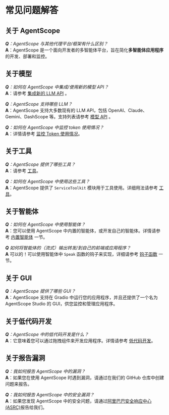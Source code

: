 # 常见问题解答

## 关于 AgentScope
_**Q**：AgentScope 与其他代理平台/框架有什么区别？_
<br/>
**A**：AgentScope 是一个面向开发者的多智能体平台，旨在简化**多智能体应用程序**的开发、部署和监控。

## 关于模型

_**Q**：如何在 AgentScope 中集成/使用新的模型 API？_
<br/>
**A**：请参考 [集成新的 LLM API](integrating_new_api) 。

_**Q**：AgentScope 支持哪些 LLM？_
<br/>
**A**：AgentScope 支持大多数现有的 LLM API，包括 OpenAI、Claude、Gemini、DashScope 等。支持列表请参考 [模型 API](model_api) 。

_**Q**：如何在 AgentScope 中监控 token 使用情况？_
<br/>
**A**：详情请参考 [监控 Token 使用情况](token_usage)。

## 关于工具

_**Q**：AgentScope 提供了哪些工具？_
<br/>
**A**：请参考 [工具](tools)。

_**Q**：如何在 AgentScope 中使用这些工具？_
<br/>
**A**：AgentScope 提供了 `ServiceToolkit` 模块用于工具使用。详细用法请参考 [工具](tools)。

## 关于智能体

_**Q**：如何在 AgentScope 中使用智能体？_
<br/>
**A**：您可以使用 AgentScope 中内置的智能体，或开发自己的智能体。详情请参考 [内置智能体](builtin_agent) 一节。

_**Q** 如何将智能体的（流式）输出转发/到自己的前端或应用程序？_
<br/>
**A** 可以的！可以使用智能体中 `Speak` 函数的钩子来实现，详细请参考 [钩子函数](hook) 一节。

## 关于 GUI

_**Q**：AgentScope 提供了哪些 GUI？_
<br/>
**A**：AgentScope 支持在 Gradio 中运行您的应用程序，并且还提供了一个名为 AgentScope Studio 的 GUI，供您监控和管理应用程序。

## 关于低代码开发

_**Q**：AgentScope 中的低代码开发是什么？_
<br/>
**A**：它意味着您可以通过拖拽组件来开发应用程序。详情请参考 [低代码开发](low_code)。

## 关于报告漏洞

_**Q**：我如何报告 AgentScope 中的漏洞？_
<br/>
**A**：如果您在使用 AgentScope 时遇到漏洞，请通过在我们的 GitHub 仓库中创建问题来报告。

_**Q**：我如何报告 AgentScope 中的安全漏洞？_
<br/>
**A**：如果您发现 AgentScope 中的安全问题，请通过[阿里巴巴安全响应中心 (ASRC)](https://security.alibaba.com/)报告给我们。
